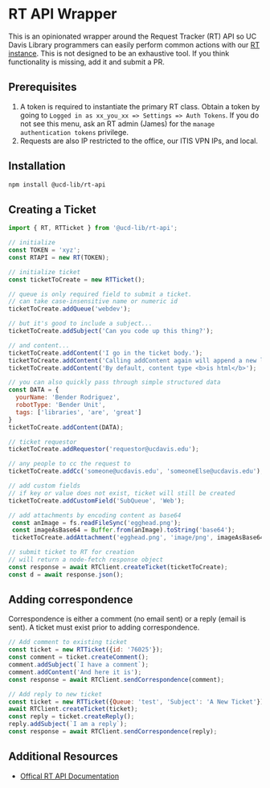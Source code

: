 # RT API Wrapper

This is an opinionated wrapper around the Request Tracker (RT) API so UC Davis Library programmers can easily perform common actions with our [RT instance](https://rt.lib.ucdavis.edu). This is not designed to be an exhaustive tool. If you think functionality is missing, add it and submit a PR.

## Prerequisites

1. A token is required to instantiate the primary RT class. Obtain a token by going to `Logged in as xx_you_xx => Settings => Auth Tokens`. If you do not see this menu, ask an RT admin (James) for the `manage authentication tokens` privilege.
2. Requests are also IP restricted to the office, our ITIS VPN IPs, and local. 

## Installation
```bash
npm install @ucd-lib/rt-api
```

## Creating a Ticket
```js
import { RT, RTTicket } from '@ucd-lib/rt-api';

// initialize
const TOKEN = 'xyz';
const RTAPI = new RT(TOKEN);

// initialize ticket
const ticketToCreate = new RTTicket();

// queue is only required field to submit a ticket.
// can take case-insensitive name or numeric id
ticketToCreate.addQueue('webdev');

// but it's good to include a subject...
ticketToCreate.addSubject('Can you code up this thing?');

// and content...
ticketToCreate.addContent('I go in the ticket body.');
ticketToCreate.addContent('Calling addContent again will append a new line.');
ticketToCreate.addContent('By default, content type <b>is html</b>');

// you can also quickly pass through simple structured data
const DATA = {
  yourName: 'Bender Rodriguez',
  robotType: 'Bender Unit',
  tags: ['libraries', 'are', 'great']
}
ticketToCreate.addContent(DATA);

// ticket requestor
ticketToCreate.addRequestor('requestor@ucdavis.edu');

// any people to cc the request to
ticketToCreate.addCc('someone@ucdavis.edu', 'someoneElse@ucdavis.edu');

// add custom fields
// if key or value does not exist, ticket will still be created
ticketToCreate.addCustomField('SubQueue', 'Web');

// add attachments by encoding content as base64
 const anImage = fs.readFileSync('egghead.png');
 const imageAsBase64 = Buffer.from(anImage).toString('base64');
 ticketToCreate.addAttachment('egghead.png', 'image/png', imageAsBase64);

// submit ticket to RT for creation
// will return a node-fetch response object
const response = await RTClient.createTicket(ticketToCreate);
const d = await response.json();
```

## Adding correspondence
Correspondence is either a comment (no email sent) or a reply (email is sent). A ticket must exist prior to adding correspondence.
``` js
// Add comment to existing ticket
const ticket = new RTTicket({id: '76025'});
const comment = ticket.createComment();
comment.addSubject(`I have a comment`);
comment.addContent('And here it is');
const response = await RTClient.sendCorrespondence(comment);

// Add reply to new ticket
const ticket = new RTTicket({Queue: 'test', 'Subject': 'A New Ticket'});
await RTClient.createTicket(ticket);
const reply = ticket.createReply();
reply.addSubject(`I am a reply`);
const response = await RTClient.sendCorrespondence(reply);
```

## Additional Resources
- [Offical RT API Documentation](https://github.com/bestpractical/rt-extension-rest2/blob/master/README)
